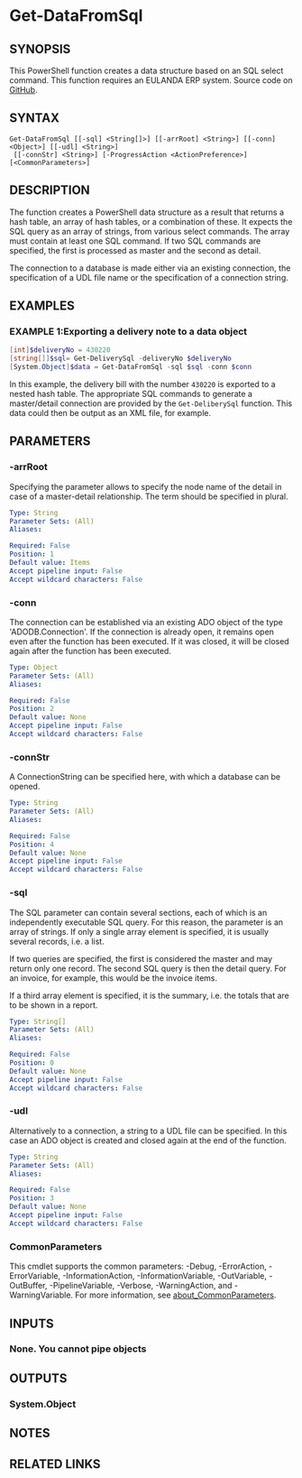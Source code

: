 ﻿---
external help file: EulandaConnect-help.xml
Module Name: EulandaConnect
online version: https://github.com/Eulanda/EulandaConnect/blob/master/docs/Get-DataFromSql.md
schema: 2.0.0
lastMod: 2024-03-19T06:27:25
---

# Get-DataFromSql

## SYNOPSIS
This PowerShell function creates a data structure based on an SQL select command. This function requires an EULANDA ERP system. Source code on [GitHub](https://github.com/Eulanda/EulandaConnect/blob/master/source/public/Get-DataFromSql.ps1).

## SYNTAX

```
Get-DataFromSql [[-sql] <String[]>] [[-arrRoot] <String>] [[-conn] <Object>] [[-udl] <String>]
 [[-connStr] <String>] [-ProgressAction <ActionPreference>] [<CommonParameters>]
```

## DESCRIPTION
The function creates a PowerShell data structure as a result that returns a hash table, an array of hash tables, or a combination of these. It expects the SQL query as an array of strings, from various select commands. The array must contain at least one SQL command. If two SQL commands are specified, the first is processed as master and the second as detail.

The connection to a database is made either via an existing connection, the specification of a UDL file name or the specification of a connection string.

## EXAMPLES

### EXAMPLE 1:Exporting a delivery note to a data object
```powershell
[int]$deliveryNo = 430220
[string[]]$sql= Get-DeliverySql -deliveryNo $deliveryNo
[System.Object]$data = Get-DataFromSql -sql $sql -conn $conn
```

In this example, the delivery bill with the number `430220` is exported to a nested hash table. The appropriate SQL commands to generate a master/detail connection are provided by the `Get-DeliberySql` function. This data could then be output as an XML file, for example.

## PARAMETERS

### -arrRoot
Specifying the parameter allows to specify the node name of the detail in case of a master-detail relationship. The term should be specified in plural.

```yaml
Type: String
Parameter Sets: (All)
Aliases:

Required: False
Position: 1
Default value: Items
Accept pipeline input: False
Accept wildcard characters: False
```

### -conn
The connection can be established via an existing ADO object of the type 'ADODB.Connection'. If the connection is already open, it remains open even after the function has been executed. If it was closed, it will be closed again after the function has been executed.

```yaml
Type: Object
Parameter Sets: (All)
Aliases:

Required: False
Position: 2
Default value: None
Accept pipeline input: False
Accept wildcard characters: False
```

### -connStr
A ConnectionString can be specified here, with which a database can be opened.

```yaml
Type: String
Parameter Sets: (All)
Aliases:

Required: False
Position: 4
Default value: None
Accept pipeline input: False
Accept wildcard characters: False
```

### -sql
The SQL parameter can contain several sections, each of which is an independently executable SQL query. For this reason, the parameter is an array of strings. If only a single array element is specified, it is usually several records, i.e. a list.

If two queries are specified, the first is considered the master and may return only one record. The second SQL query is then the detail query. For an invoice, for example, this would be the invoice items.

If a third array element is specified, it is the summary, i.e. the totals that are to be shown in a report.

```yaml
Type: String[]
Parameter Sets: (All)
Aliases:

Required: False
Position: 0
Default value: None
Accept pipeline input: False
Accept wildcard characters: False
```

### -udl
Alternatively to a connection, a string to a UDL file can be specified. In this case an ADO object is created and closed again at the end of the function.

```yaml
Type: String
Parameter Sets: (All)
Aliases:

Required: False
Position: 3
Default value: None
Accept pipeline input: False
Accept wildcard characters: False
```


### CommonParameters
This cmdlet supports the common parameters: -Debug, -ErrorAction, -ErrorVariable, -InformationAction, -InformationVariable, -OutVariable, -OutBuffer, -PipelineVariable, -Verbose, -WarningAction, and -WarningVariable. For more information, see [about_CommonParameters](http://go.microsoft.com/fwlink/?LinkID=113216).

## INPUTS

### None. You cannot pipe objects
## OUTPUTS

### System.Object
## NOTES

## RELATED LINKS


